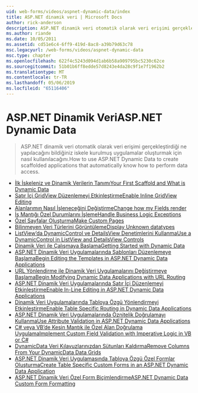 ```yaml
---
uid: web-forms/videos/aspnet-dynamic-data/index
title: ASP.NET dinamik veri | Microsoft Docs
author: rick-anderson
description: ASP.NET dinamik veri otomatik olarak veri erişimi gerçekleştirdiği ne yapılacağını bildiğiniz iskele kurulmuş uygulamalar oluşturmak için nasıl kullanılacağını.
ms.author: riande
ms.date: 10/05/2011
ms.assetid: cd51e6c4-6ff9-419d-8ac8-a39b79d63c78
msc.legacyurl: /web-forms/videos/aspnet-dynamic-data
msc.type: chapter
ms.openlocfilehash: 622f4c5243d094d1ab6b58a909795bc5230c62ce
ms.sourcegitcommit: 51b01b6ff8edde57d8243e4da28c9f1e7f1962b2
ms.translationtype: MT
ms.contentlocale: tr-TR
ms.lasthandoff: 05/06/2019
ms.locfileid: "65116406"
---
```

# <a name="aspnet-dynamic-data"></a><span data-ttu-id="113a2-103">ASP.NET Dinamik Veri</span><span class="sxs-lookup"><span data-stu-id="113a2-103">ASP.NET Dynamic Data</span></span>

> <span data-ttu-id="113a2-104">ASP.NET dinamik veri otomatik olarak veri erişimi gerçekleştirdiği ne yapılacağını bildiğiniz iskele kurulmuş uygulamalar oluşturmak için nasıl kullanılacağını.</span><span class="sxs-lookup"><span data-stu-id="113a2-104">How to use ASP.NET Dynamic Data to create scaffolded applications that automatically know how to perform data access.</span></span>

- [<span data-ttu-id="113a2-105">İlk İskeleniz ve Dinamik Verilerin Tanımı</span><span class="sxs-lookup"><span data-stu-id="113a2-105">Your First Scaffold and What is Dynamic Data</span></span>](your-first-scaffold-and-what-is-dynamic-data.md)
- [<span data-ttu-id="113a2-106">Satır İçi GridView Düzenlemeyi Etkinleştirme</span><span class="sxs-lookup"><span data-stu-id="113a2-106">Enable Inline GridView Editing</span></span>](how-do-i-enable-inline-gridview-editing.md)
- [<span data-ttu-id="113a2-107">Alanlarımın Nasıl İşleneceğini Değiştirme</span><span class="sxs-lookup"><span data-stu-id="113a2-107">Change how my Fields render</span></span>](how-do-i-change-how-my-fields-render.md)
- [<span data-ttu-id="113a2-108">İş Mantığı Özel Durumlarını İşleme</span><span class="sxs-lookup"><span data-stu-id="113a2-108">Handle Business Logic Exceptions</span></span>](how-do-i-handle-business-logic-exceptions.md)
- [<span data-ttu-id="113a2-109">Özel Sayfalar Oluşturma</span><span class="sxs-lookup"><span data-stu-id="113a2-109">Make Custom Pages</span></span>](how-do-i-make-custom-pages.md)
- [<span data-ttu-id="113a2-110">Bilinmeyen Veri Türlerini Görüntüleme</span><span class="sxs-lookup"><span data-stu-id="113a2-110">Display Unknown datatypes</span></span>](how-do-i-display-unknown-datatypes.md)
- [<span data-ttu-id="113a2-111">ListView’da DynamicControl ve DetailsView Denetimlerini Kullanma</span><span class="sxs-lookup"><span data-stu-id="113a2-111">Use a DynamicControl in ListView and DetailsView Controls</span></span>](how-do-i-use-a-dynamiccontrol-in-listview-and-detailsview-controls.md)
- [<span data-ttu-id="113a2-112">Dinamik Veri ile Çalışmaya Başlama</span><span class="sxs-lookup"><span data-stu-id="113a2-112">Getting Started with Dynamic Data</span></span>](getting-started-with-dynamic-data.md)
- [<span data-ttu-id="113a2-113">ASP.NET Dinamik Veri Uygulamalarında Şablonları Düzenlemeye Başlama</span><span class="sxs-lookup"><span data-stu-id="113a2-113">Begin Editing the Templates in ASP.NET Dynamic Data Applications</span></span>](begin-editing-the-templates-in-aspnet-dynamic-data-applications.md)
- [<span data-ttu-id="113a2-114">URL Yönlendirme ile Dinamik Veri Uygulamalarını Değiştirmeye Başlama</span><span class="sxs-lookup"><span data-stu-id="113a2-114">Begin Modifying Dynamic Data Applications with URL Routing</span></span>](begin-modifying-dynamic-data-applications-with-url-routing.md)
- [<span data-ttu-id="113a2-115">ASP.NET Dinamik Veri Uygulamalarında Satır İçi Düzenlemeyi Etkinleştirme</span><span class="sxs-lookup"><span data-stu-id="113a2-115">Enable In-Line Editing in ASP.NET Dynamic Data Applications</span></span>](enable-in-line-editing-in-aspnet-dynamic-data-applications.md)
- [<span data-ttu-id="113a2-116">Dinamik Veri Uygulamalarında Tabloya Özgü Yönlendirmeyi Etkinleştirme</span><span class="sxs-lookup"><span data-stu-id="113a2-116">Enable Table Specific Routing in Dynamic Data Applications</span></span>](how-to-enable-table-specific-routing-in-dynamic-data-applications.md)
- [<span data-ttu-id="113a2-117">ASP.NET Dinamik Veri Uygulamalarında Öznitelik Doğrulamayı Kullanma</span><span class="sxs-lookup"><span data-stu-id="113a2-117">Use Attribute Validation in ASP.NET Dynamic Data Applications</span></span>](how-to-use-attribute-validation-in-aspnet-dynamic-data-applications.md)
- [<span data-ttu-id="113a2-118">C# veya VB’de Kesin Mantık ile Özel Alan Doğrulama Uygulama</span><span class="sxs-lookup"><span data-stu-id="113a2-118">Implement Custom Field Validation with Imperative Logic in VB or C#</span></span>](how-to-implement-custom-field-validation-with-imperative-logic-in-vb-or-c.md)
- [<span data-ttu-id="113a2-119">DynamicData Veri Kılavuzlarınızdan Sütunları Kaldırma</span><span class="sxs-lookup"><span data-stu-id="113a2-119">Remove Columns From Your DynamicData Data Grids</span></span>](how-to-remove-columns-from-your-dynamicdata-data-grids.md)
- [<span data-ttu-id="113a2-120">ASP.NET Dinamik Veri Uygulamasında Tabloya Özgü Özel Formlar Oluşturma</span><span class="sxs-lookup"><span data-stu-id="113a2-120">Create Table Specific Custom Forms in an ASP.NET Dynamic Data Application</span></span>](how-to-create-table-specific-custom-forms-in-an-aspnet-dynamic-data-application.md)
- [<span data-ttu-id="113a2-121">ASP.NET Dinamik Veri Özel Form Biçimlendirme</span><span class="sxs-lookup"><span data-stu-id="113a2-121">ASP.NET Dynamic Data Custom Form Formatting</span></span>](aspnet-dynamic-data-custom-form-formatting.md)
